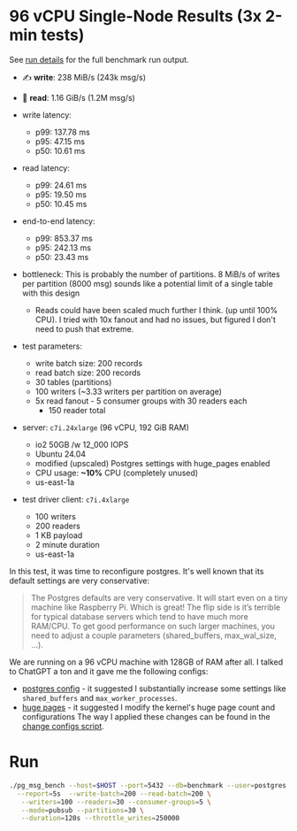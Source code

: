 # 96 vCPU Single-Node Results (3x 2-min tests)

See [run details](./runs.md) for the full benchmark run output.

- ✍️ **write**: 238 MiB/s (243k msg/s)
- 📖️ **read**: 1.16 GiB/s (1.2M msg/s)
- write latency:
  - p99: 137.78 ms
  - p95: 47.15 ms
  - p50: 10.61 ms
- read latency:
  - p99: 24.61 ms
  - p95: 19.50 ms
  - p50: 10.45 ms
- end-to-end latency:
  - p99: 853.37 ms
  - p95: 242.13 ms
  - p50: 23.43 ms
- bottleneck: This is probably the number of partitions. 8 MiB/s of writes per partition (8000 msg) sounds like a potential limit of a single table with this design
    - Reads could have been scaled much further I think. (up until 100% CPU). I tried with 10x fanout and had no issues, but figured I don't need to push that extreme.

- test parameters:
  - write batch size: 200 records
  - read batch size: 200 records
  - 30 tables (partitions)
  - 100 writers (~3.33 writers per partition on average)
  - 5x read fanout - 5 consumer groups with 30 readers each
    - 150 reader total


- server: `c7i.24xlarge` (96 vCPU, 192 GiB RAM)
    - io2 50GB /w 12_000 IOPS
    - Ubuntu 24.04
    - modified (upscaled) Postgres settings with huge_pages enabled
    - CPU usage: **~10%** CPU (completely unused)
    - us-east-1a

- test driver client: `c7i.4xlarge`
    - 100 writers
    - 200 readers
    - 1 KB payload
    - 2 minute duration
    - us-east-1a


In this test, it was time to reconfigure postgres. It's well known that its default settings are very conservative:
> The Postgres defaults are very conservative. It will start even on a tiny machine like Raspberry Pi. Which is great! The flip side is it’s terrible for typical database servers which tend to have much more RAM/CPU.
> To get good performance on such larger machines, you need to adjust a couple parameters (shared_buffers, max_wal_size, …).

We are running on a 96 vCPU machine with 128GB of RAM after all. I talked to ChatGPT a ton and it gave me the following configs:
- [postgres config](./modified_postgresql.conf) - it suggested I substantially increase some settings like `shared_buffers` and `max_worker_processes`.
- [huge pages](./change_configs.md#5-disable-transparent-huge-pages-in-the-kernel) - it suggested I modify the kernel's huge page count and configurations
The way I applied these changes can be found in the [change configs script](./change_configs.md).

# Run

```bash
./pg_msg_bench --host=$HOST --port=5432 --db=benchmark --user=postgres --password=postgres \
  --report=5s  --write-batch=200 --read-batch=200 \
   --writers=100 --readers=30 --consumer-groups=5 \
   --mode=pubsub --partitions=30 \
   --duration=120s --throttle_writes=250000
```
